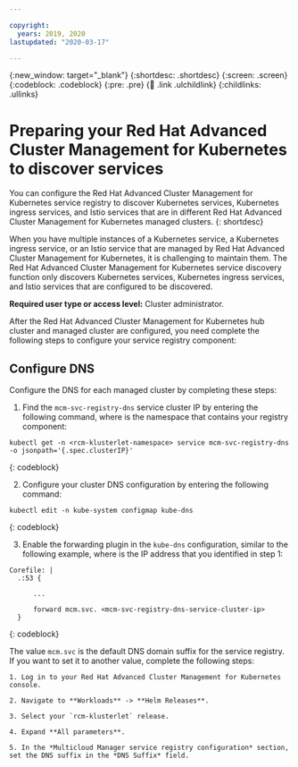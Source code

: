 ```yaml
---

copyright:
  years: 2019, 2020
lastupdated: "2020-03-17"

---
```


{:new_window: target="_blank"}
{:shortdesc: .shortdesc}
{:screen: .screen}
{:codeblock: .codeblock}
{:pre: .pre}
{:child: .link .ulchildlink}
{:childlinks: .ullinks}

# Preparing your Red Hat Advanced Cluster Management for Kubernetes to discover services

You can configure the Red Hat Advanced Cluster Management for Kubernetes service registry to discover Kubernetes services, Kubernetes ingress services, and Istio services that are in different Red Hat Advanced Cluster Management for Kubernetes managed clusters.
{: shortdesc}

When you have multiple instances of a Kubernetes service, a Kubernetes ingress service, or an Istio service that are managed by Red Hat Advanced Cluster Management for Kubernetes, it is challenging to maintain them. The Red Hat Advanced Cluster Management for Kubernetes service discovery function only discovers Kubernetes services, Kubernetes ingress services, and Istio services that are configured to be discovered.

**Required user type or access level:** Cluster administrator.

After the Red Hat Advanced Cluster Management for Kubernetes hub cluster and managed cluster are configured, you need complete the following steps to configure your service registry component:

## Configure DNS

Configure the DNS for each managed cluster by completing these steps:

1. Find the `mcm-svc-registry-dns` service cluster IP by entering the following command, where *<rcm-klusterlet-namespace>* is the namespace that contains your registry component:

  ```
  kubectl get -n <rcm-klusterlet-namespace> service mcm-svc-registry-dns -o jsonpath='{.spec.clusterIP}'
  ```
  {: codeblock}

2. Configure your cluster DNS configuration by entering the following command:

  ```
  kubectl edit -n kube-system configmap kube-dns
  ```
  {: codeblock}

3. Enable the forwarding plugin in the `kube-dns` configuration, similar to the following example, where *<mcm-svc-registry-dns-service-cluster-ip>* is the IP address that you identified in step 1:

  ```
  Corefile: |
    .:53 {

        ...

        forward mcm.svc. <mcm-svc-registry-dns-service-cluster-ip>
    }
  ```
  {: codeblock}

  The value `mcm.svc` is the default DNS domain suffix for the service registry. If you want to set it to another value, complete the following steps:

    1. Log in to your Red Hat Advanced Cluster Management for Kubernetes console.

	2. Navigate to **Workloads** -> **Helm Releases**.

	3. Select your `rcm-klusterlet` release.

	4. Expand **All parameters**.

	5. In the *Multicloud Manager service registry configuration* section, set the DNS suffix in the *DNS Suffix* field.
